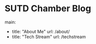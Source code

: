# SUTD Chamber Blog

main:
  - title: "About Me"
    url: /about/
  - title: "Tech Stream"
    url: /techstream
